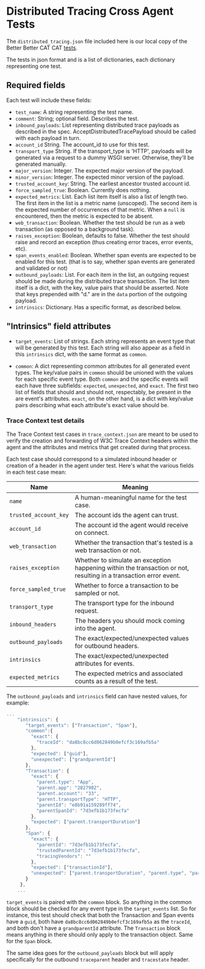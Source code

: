 # Distributed Tracing Cross Agent Tests

The `distributed_tracing.json` file included here is our local copy of the
Better Better CAT CAT [tests](https://source.datanerd.us/agents/cross_agent_tests/pull/96/files).

The tests in json format and is a list of dictionaries, each dictionary
representing one test.

## Required fields

Each test will include these fields:

+ `test_name`: A string representing the test name.
+ `comment`: String; optional field. Describes the test.
+ `inbound_payloads`: List representing distributed trace payloads as described
  in the spec. AcceptDistributedTracePayload should be called with each payload
  in turn.
+ `account_id` String. The account_id to use for this test.
+ `transport_type` String. If the transport_type is 'HTTP', payloads will be
  generated via a request to a dummy WSGI server. Otherwise, they'll be
  generated manually.
+ `major_version`: Integer. The expected major version of the payload.
+ `minor_version`: Integer. The expected minor version of the payload.
+ `trusted_account_key`: String. The earliest ancestor trusted account id.
+ `force_sampled_true`: Boolean. Currently does nothing.
+ `expected_metrics`: List. Each list item itself is also a list of length two.
  The first item in the list is a metric name (unscoped). The second item is
  the expected number of occurrences of that metric. When a `null` is
  encountered, then the metric is expected to be absent.
+ `web_transaction`: Boolean. Whether the test should be run
  as a web transaction (as opposed to a background task).
+ `raises_exception`: Boolean, defaults to false. Whether the test should raise
  and record an exception (thus creating error traces, error events, etc).
+ `span_events_enabled`: Boolean. Whether span events are expected to be
  enabled for this test. (that is to say, whether span events are generated and
  validated or not)
+ `outbound_payloads`: List. For each item in the list, an outgoing request
  should be made during the distributed trace transaction. The list item itself
  is a dict, with the key, value pairs that should be asserted. Note that
  keys prepended with "d." are in the `data` portion of the outgoing payload.
+ `intrinsics`: Dictionary. Has a specific format, as described below.

## "Intrinsics" field attributes

+ `target_events`: List of strings. Each string represents an event type that
  will be generated by this test. Each string will also appear as a field in
  this `intrinsics` dict, with the same format as `common`.

+ `common`: A dict representing common attributes for all generated event
  types. The key/value pairs in `common` should be unioned with the values for
  each specific event type. Both `common` and the specific events will each
  have three subfields: `expected`, `unexpected`, and `exact`. The first two
  list of fields that should and should not, respectably, be present in the
  are event's attributes. `exact`, on the other hand, is a dict with key/value
  pairs describing what each attribute's exact value should be.

### Trace Context test details

The Trace Context test cases in `trace_context.json` are meant to be used to verify the
creation and forwarding of W3C Trace Context headers within the agent and the attributes
and metrics that get created during that process.

Each test case should correspond to a simulated inbound header or creation of a header in
the agent under test. Here's what the various fields in each test case mean:

| Name | Meaning |
| ---- | ------- |
| `name` | A human-meaningful name for the test case. |
| `trusted_account_key` | The account ids the agent can trust. |
| `account_id` | The account id the agent would receive on connect. |
| `web_transaction` | Whether the transaction that's tested is a web transaction or not. |
| `raises_exception` | Whether to simulate an exception happening within the transaction or not, resulting in a transaction error event. |
| `force_sampled_true` | Whether to force a transaction to be sampled or not. |
| `transport_type` | The transport type for the inbound request. |
| `inbound_headers` | The headers you should mock coming into the agent. |
| `outbound_payloads` | The exact/expected/unexpected values for outbound headers. |
| `intrinsics` | The exact/expected/unexpected attributes for events. |
| `expected_metrics` | The expected metrics and associated counts as a result of the test. |

The `outbound_payloads` and `intrinsics` field can have nested values, for example:
```javascript
...
    "intrinsics": {
       "target_events": ["Transaction", "Span"],
       "common":{
         "exact": {
           "traceId": "da8bc8cc6d062849b0efcf3c169afb5a"
         },
         "expected": ["guid"],
         "unexpected": ["grandparentId"]
       },
       "Transaction": {
         "exact": {
           "parent.type": "App",
           "parent.app": "2827902",
           "parent.account": "33",
           "parent.transportType": "HTTP",
           "parentId": "e8b91a159289ff74",
           "parentSpanId": "7d3efb1b173fecfa"
         },
         "expected": ["parent.transportDuration"]
       },
       "Span": {
         "exact": {
           "parentId": "7d3efb1b173fecfa",
           "trustedParentId": "7d3efb1b173fecfa",
           "tracingVendors": ""
         },
         "expected": ["transactionId"],
         "unexpected": ["parent.transportDuration", "parent.type", "parent.app", "parent.account", "parent.transportType"]
       }
     },
    ...
```

`target_events` is paired with the `common` block. So anything in the common block should be checked for any event type in the
`target_events` list. So for instance, this test should check that both the Transaction and Span events
have a `guid`, both have `da8bc8cc6d062849b0efcf3c169afb5a` as the `traceId`, and both don't have a `grandparentId` attribute.
The `Transaction` block means anything in there should only apply to the transaction object. Same for the `Span` block.

The same idea goes for the `outbound_payloads` block but will apply specifically for the outbound `traceparent` header and `tracestate` header.
